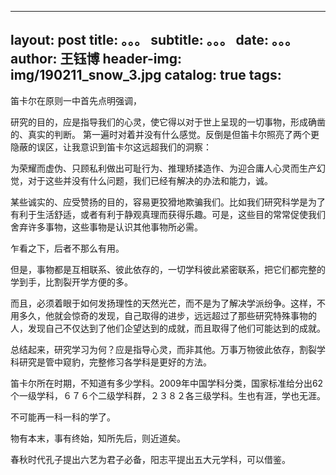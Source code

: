  --- 
 layout:     post 
 title:      。。。 
 subtitle:   。。。
 date:       。。。
 author:     王钰博 
 header-img: img/190211_snow_3.jpg 
 catalog: true 
 tags: 
 --- 
笛卡尔在原则一中首先点明强调，

研究的目的，应是指导我们的心灵，使它得以对于世上呈现的一切事物，形成确凿的、真实的判断。
第一遍时对着并没有什么感觉。反倒是但笛卡尔照亮了两个更隐蔽的误区，让我意识到笛卡尔这远超我们的洞察：

为荣耀而虚伪、只顾私利做出可耻行为、推理矫揉造作、为迎合庸人心灵而生产幻觉，对于这些并没有什么问题，我们已经有解决的办法和能力，诚。

某些诚实的、应受赞扬的目的，容易更狡猾地欺骗我们。比如我们研究科学是为了有利于生活舒适，或者有利于静观真理而获得乐趣。可是，这些目的常常促使我们舍弃许多事物，这些事物是认识其他事物所必需。

乍看之下，后者不那么有用。

但是，事物都是互相联系、彼此依存的，一切学科彼此紧密联系，把它们都完整的学到手，比割裂开学方便的多。

而且，必须着眼于如何发扬理性的天然光芒，而不是为了解决学派纷争。这样，不用多久，他就会惊奇的发现，自己取得的进步，远远超过了那些研究特殊事物的人，发现自己不仅达到了他们企望达到的成就，而且取得了他们可能达到的成就。

总结起来，研究学习为何？应是指导心灵，而非其他。万事万物彼此依存，割裂学科研究是管中窥豹，完整修习各学科是更好的方法。

笛卡尔所在时期，不知道有多少学科。2009年中国学科分类，国家标准给分出62个一级学科，６７６个二级学科群，２３８２各三级学科。生也有涯，学也无涯。

不可能再一科一科的学了。

物有本末，事有终始，知所先后，则近道矣。

春秋时代孔子提出六艺为君子必备，阳志平提出五大元学科，可以借鉴。


